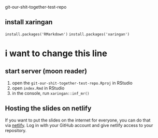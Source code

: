 git-our-shit-together-test-repo

## install xaringan 
`install.packages('RMarkdown')`
`install.packages('xaringan')`
# i want to change this line

## start server (moon reader)
1. open the `git-our-shit-together-test-repo.Rproj` in RStudio 
2. open `index.Rmd` in RStudio 
3. in the console, run `xaringan::inf_mr()`

## Hosting the slides on netlify
If you want to put the slides on the internet for everyone, you can do that via 
[netlify](netlify.com). Log in with your GitHub account and give netlify access to your repository. 
